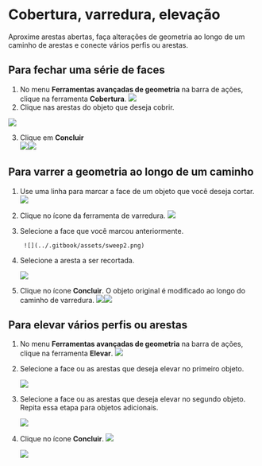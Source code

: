# Cobertura, varredura, elevação

Aproxime arestas abertas, faça alterações de geometria ao longo de um caminho de arestas e conecte vários perfis ou arestas.

## Para fechar uma série de faces

1. No menu **Ferramentas avançadas de geometria** na barra de ações, clique na ferramenta **Cobertura**. ![](../.gitbook/assets/cover-tool.png)
2. Clique nas arestas do objeto que deseja cobrir.

![](../.gitbook/assets/cover_tool1.png)

3. Clique em **Concluir**    
   ![](../.gitbook/assets/guid-e23d787e-5f90-4de1-b690-03306f0cb4b2-low%20%281%29.png)![](../.gitbook/assets/cover-finish.PNG)

## Para varrer a geometria ao longo de um caminho

1. Use uma linha para marcar a face de um objeto que você deseja cortar. ![](../.gitbook/assets/sweep.png)
2. Clique no ícone da ferramenta de varredura. ![](../.gitbook/assets/sweep-tool.png)
3. Selecione a face que você marcou anteriormente.

        ![](../.gitbook/assets/sweep2.png) 

4. Selecione a aresta a ser recortada.

   ![](../.gitbook/assets/sweep3.png)

5. Clique no ícone **Concluir**. O objeto original é modificado ao longo do caminho de varredura. ![](../.gitbook/assets/sweep4.png)![](../.gitbook/assets/guid-e23d787e-5f90-4de1-b690-03306f0cb4b2-low%20%281%29.png)

## Para elevar vários perfis ou arestas

1. No menu **Ferramentas avançadas de geometria** na barra de ações, clique na ferramenta **Elevar**. ![](../.gitbook/assets/loft-tool.png)
2. Selecione a face ou as arestas que deseja elevar no primeiro objeto.

   ![](../.gitbook/assets/loft1.png)

3. Selecione a face ou as arestas que deseja elevar no segundo objeto. Repita essa etapa para objetos adicionais.

   ![](../.gitbook/assets/loft2.png)

4. Clique no ícone **Concluir**. ![](../.gitbook/assets/guid-e23d787e-5f90-4de1-b690-03306f0cb4b2-low%20%281%29.png)

   ![](../.gitbook/assets/loft3.png)

